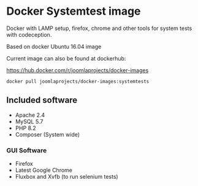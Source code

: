 # Docker Systemtest image

Docker with LAMP setup, firefox, chrome and other tools for system tests with codeception.

Based on docker Ubuntu 16.04 image

Current image can also be found at dockerhub:

https://hub.docker.com/r/joomlaprojects/docker-images

`docker pull joomlaprojects/docker-images:systemtests`

## Included software

* Apache 2.4
* MySQL 5.7
* PHP 8.2
* Composer (System wide)

### GUI Software

* Firefox
* Latest Google Chrome
* Fluxbox and Xvfb (to run selenium tests)
